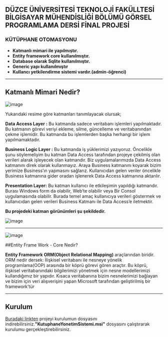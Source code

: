 ## DÜZCE ÜNİVERSİTESİ TEKNOLOJİ FAKÜLLTESİ BİLGİSAYAR MÜHENDİSLİĞİ BÖLÜMÜ GÖRSEL PROGRAMLAMA DERSİ FİNAL PROJESİ

### KÜTÜPHANE OTOMASYONU
* **Katmanlı mimari ile yapılmıştır.**
* **Entity framework core kullanılmıştır.**
* **Database olarak Sqlite kullanılmıştır.**
* **Generic yapı kullanılmıştır**
* **Kullancı yetkilendirme sistemi vardır.(admin-öğrenci)**

-------------------------------------------------------------

## Katmanlı Mimari Nedir?

![image](https://drive.google.com/uc?export=view&id=1owF8-030fRAy4_P1U0KETte2bvVwjwj-)

Yukarıdaki resime göre katmanları tanımlayacak olursak;

**Data Access Layer :** Bu katmanda sadece veritabanı işlemleri yapılmaktadır. Bu katmanın görevi veriyi ekleme, silme, güncelleme ve veritabanından çekme işlemidir. Bu katmanda bu işlemlerden başka herhangi bir işlem yapılmamaktadır.


**Business Logic Layer :** Bu katmanda iş yüklerimizi yazıyoruz. Öncelikle şunu söylemeliyim bu katman Data Access tarafından projeye çekilmiş olan verileri alarak işleyecek olan katmandır. Biz uygulamalarımızda Data Access katmanını direk olarak kullanmayız. Araya Business katmanını koyarak bizim yerimize Business’ın yapmasını sağlarız. Kullanıcıdan gelen veriler öncelikle Business katmanına gider oradan işlenerek Data Access katmanına aktarılır.


**Presentation Layer:** Bu katman kullanıcı ile etkileşimin yapıldığı katmandır. Burası Windows form da olabilir, Web’te olabilir veya Bir Consol uygulamasında olabilir. Burada temel amaç kullanıcıya verileri göstermek ve kullanıcıdan gelen verileri Business Katmanı ile Data Access’e iletmektir.

**Bu projedeki katman görünümleri şu şekildedir.**

![image](https://drive.google.com/uc?export=view&id=1nDfNVsdNsklCk00W5Wz4I2YWlyj1BSGu)

-----------------------------------------------------------------------
![image](https://drive.google.com/uc?export=view&id=1nu3CQpVuWLVLiCm-8HvIOkjeTWqMpwrG)

##Entity Frame Work - Core Nedir?


**Entity Framework ORM(Object Relational Mapping)** araçlarından biridir. ORM nedir dersek: İlişkisel veritabanı ile nesneye yönelik programlama(OOP) arasında bir köprü görevi gören araçtır. Bu köprü, ilişkisel veritabanındaki bilgilerimizi yönetmek için nesne modellerimizi kullandığımız bir yapıdır. Kısaca veritabanına bizim nesnelerimizi bağlayan ve bizim için veri alışverişini yapan Microsoft tarafından geliştirilmiş bir framework’tür

--------------------------------------------------------------------------
## Kurulum
[Buradaki linkten](https://drive.google.com/file/d/1taLivGjHSuiY5QrnoBVVssN3QD05vomp/view?usp=sharing) projeyi kurulumun dosyasını indirebilirsiniz.**"KutuphaneYonetimSistemi.msi"** dosyasını çalıştırarak kurulumu gerçekleştirebilirsiniz.

